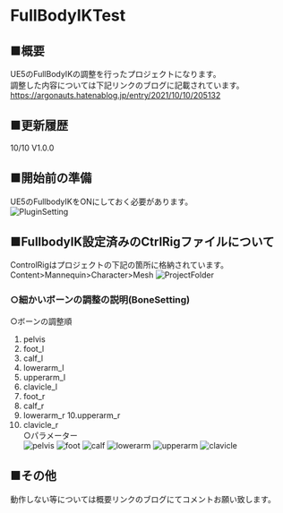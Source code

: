 # FullBodyIKTest
## ■概要
UE5のFullBodyIKの調整を行ったプロジェクトになります。  
調整した内容については下記リンクのブログに記載されています。  
<https://argonauts.hatenablog.jp/entry/2021/10/10/205132>

## ■更新履歴
10/10 V1.0.0

## ■開始前の準備
UE5のFullbodyIKをONにしておく必要があります。  
![PluginSetting](https://cdn-ak.f.st-hatena.com/images/fotolife/y/yoshikata1990/20210713/20210713214523.jpg)

## ■FullbodyIK設定済みのCtrlRigファイルについて
ControlRigはプロジェクトの下記の箇所に格納されています。  
Content>Mannequin>Character>Mesh
![ProjectFolder](https://cdn-ak.f.st-hatena.com/images/fotolife/y/yoshikata1990/20211010/20211010200651.png)  

### ○細かいボーンの調整の説明(BoneSetting)
○ボーンの調整順  
1. pelvis
2. foot_l
3. calf_l
4. lowerarm_l
5. upperarm_l
6. clavicle_l
7. foot_r
8. calf_r
9. lowerarm_r
10.upperarm_r
11. clavicle_r  
○パラメーター  
![pelvis](https://cdn-ak.f.st-hatena.com/images/fotolife/y/yoshikata1990/20211010/20211010152623.png)
![foot](https://cdn-ak.f.st-hatena.com/images/fotolife/y/yoshikata1990/20211010/20211010170231.png)
![calf](https://cdn-ak.f.st-hatena.com/images/fotolife/y/yoshikata1990/20211010/20211010165943.png)
![lowerarm](https://cdn-ak.f.st-hatena.com/images/fotolife/y/yoshikata1990/20211010/20211010203509.png)
![upperarm](https://cdn-ak.f.st-hatena.com/images/fotolife/y/yoshikata1990/20211010/20211010174630.png)
![clavicle](https://cdn-ak.f.st-hatena.com/images/fotolife/y/yoshikata1990/20211010/20211010175830.png)

## ■その他
動作しない等については概要リンクのブログにてコメントお願い致します。





